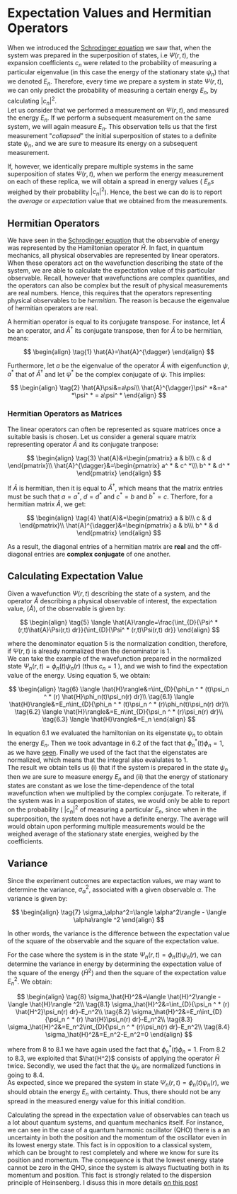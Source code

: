 # Expectation Values and Hermitian Operators

When we introduced the [Schrodinger equation](SchrodingerEQ.md) we saw that, when the system was prepared in the superposition of states, i.e $\Psi(r,t)$,
the expansion coefficients $c_n$ were related to the probability of measuring a particular 
eigenvalue (in this case the energy of the stationary state $\psi_n$) that we denoted $E_n$. Therefore, every time we prepare a system in
state $\Psi(r,t)$, we can only predict the probability of measuring a certain energy $E_n$, by calculating $|c_n|^2$.   
Let us consider that we performed a measurement on $\Psi(r,t)$, and
measured the energy $E_n$. If we perform a subsequent measurement on the same system, we will again measure $E_n$. This observation
tells us that the first measurement "*collapsed*" the initial superposition of states to a definite state $\psi_n$, 
and we are sure to measure its energy on a subsequent
measurement.  

If, however, we identically prepare multiple systems in the same superposition of states $\Psi(r,t)$, when we perform the energy measurement
on each of these replica, we will obtain a spread in energy values ( $E_ns$ weighed by their probability $|c_n|^2$). Hence, the best we can 
do is to report the *average* or *expectation* value that we obtained from the measurements.  

## Hermitian Operators
We have seen in the [Schrodinger equation](SchrodingerEQ.md) 
that the observable of energy was represented by the Hamiltonian operator $\hat{H}$. In fact, in quantum mechanics, all physical observables
are represented by linear operators. When these operators act on the wavefunction describing the state of the system, we are able to calculate the
expectation value of this particular observable. Recall, however that wavefunctions are complex quantities, and the operators can also be complex
but the result of physical
measurements are real numbers. Hence, this requires that the operators representing physical observables to be *hermitian*. The reason is because
the eigenvalue of hermitian operators are real.

A hermitian operator is equal to its conjugate transpose. For instance, let $\hat{A}$ be an operator, and $\hat{A}^{\dagger}$ its conjugate
transpose, then for $\hat{A}$ to be hermitian, means:

$$
\begin{align}
\tag{1}
\hat{A}=\hat{A}^{\dagger}
\end{align}
$$

Furthermore, let $a$ be the eigenvalue of the operator $\hat{A}$ with eigenfunction $\psi$, $a^ *$ that of $\hat{A}^{\dagger}$ 
and let $\psi^ *$ be the complex conjugate of $\psi$. This implies:

$$
\begin{align}
\tag{2}
\hat{A}\psi&=a\psi\\
\hat{A}^{\dagger}\psi^ *&=a^ *\psi^ * = a\psi^ *
\end{align}
$$

### Hermitian Operators as Matrices
The linear operators can often be represented as square matrices once a suitable basis is chosen. Let us consider a general square matrix 
representing operator $\hat{A}$ and its conjugate tranpose:

$$
\begin{align}
\tag{3}
\hat{A}&=\begin{pmatrix} a & b\\\
c & d
\end{pmatrix}\\
\hat{A}^{\dagger}&=\begin{pmatrix} a^ * & c^ *\\\
b^ * & d^ *
\end{pmatrix}
\end{align}
$$

If $\hat{A}$ is hermitian, then it is equal to $\hat{A}^{\dagger}$, which means that the matrix entries must be such that $a = a^ *$, 
$d=d^ *$ and $c^ * =b$ and $b^ * =c$. 
Therfore, for a hermitian matrix $\hat{A}$, we get:

$$
\begin{align}
\tag{4}
\hat{A}&=\begin{pmatrix} a & b\\\
c & d
\end{pmatrix}\\
\hat{A}^{\dagger}&=\begin{pmatrix} a & b\\\
b^ * & d
\end{pmatrix}
\end{align}
$$

As a result, the diagonal entries of a hermitian matrix are **real** and the off-diagonal entries are **complex conjugate** of one another.

## Calculating Expectation Value
Given a wavefunction $\Psi(r,t)$ describing the state of a system, and the operator $\hat{A}$ describing a physical observable of interest, 
the expectation value, $\langle \hat{A}\rangle$, of the observable is given by:

$$
\begin{align}
\tag{5}
\langle \hat{A}\rangle=\frac{\int_{D}{\Psi^ *(r,t)\hat{A}\Psi(r,t) dr}}{\int_{D}{\Psi^ * (r,t)\Psi(r,t) dr}}
\end{align}
$$

where the denominator equation 5 is the normalization condition, therefore, if $\Psi(r,t)$ is already normalized then the denominator is $1$.  
We can take the example of
the wavefunction prepared in the normalized state $\Psi_n(r,t)=\phi_n(t)\psi_n(r)$ (thus $c_n=1$ ),  and we wish to find the expectation value of the energy. Using equation 5, we obtain:

$$
\begin{align}
\tag{6}
\langle \hat{H}\rangle&=\int_{D}{\phi_n ^ * (t)\psi_n ^ * (r) \hat{H}\phi_n(t)\psi_n(r) dr}\\
\tag{6.1}
\langle \hat{H}\rangle&=E_n\int_{D}{\phi_n ^ * (t)\psi_n ^ * (r)\phi_n(t)\psi_n(r) dr}\\
\tag{6.2}
\langle \hat{H}\rangle&=E_n\int_{D}{\psi_n ^ * (r)\psi_n(r) dr}\\
\tag{6.3}
\langle \hat{H}\rangle&=E_n
\end{align}
$$

In equation 6.1 we evaluated the hamiltonian on its eigenstate $\psi_n$ to obtain the energy $E_n$. Then we took advantage in 6.2 of the fact that $\phi_n^ *(t)\phi_n=1$, as we have [seen](SchrodingerEQ.md). Finally we used of the fact that the eigenstates are normalized, which means that the integral also evalulates to $1$.  
The result we obtain tells us (i) that if the system is prepared in the state $\psi_n$ then we are sure to measure energy $E_n$ and (ii) that the energy of stationary states are constant as we lose the time-dependence of the total wavefunction when we multiplied by the complex conjugate. To reiterate, if the system was in a superposition of states, we would only be able to report on the probability ( $|c_n|^2$ of measuring a particular $E_n$, since when in the superposition, the system does not have a definite energy. The average will would obtain upon performing multiple measurements would be the weighed average of the stationary state energies, weighed by the coefficients.

## Variance
Since the experiment outcomes are expectaction values, we may want to determine the variance, $\sigma_\alpha^2$, associated with a given observable $\alpha$. The variance is given by: 

$$
\begin{align}
\tag{7}
\sigma_\alpha^2=\langle \alpha^2\rangle - \langle \alpha\rangle ^2
\end{align}
$$

In other words, the variance is the difference between the expectation value of the square of the observable and the square of the expectation value.

For the case where the system is in the state $\Psi_n(r,t)=\phi_n(t)\psi_n(r)$, we can determine the variance in energy by determining the expectation value of the square of the energy $\langle \hat{H}^2\rangle$ and then the square of the expectation value $E_n^2$.
We obtain:

$$
\begin{align}
\tag{8}
\sigma_\hat{H}^2&=\langle \hat{H}^2\rangle - \langle \hat{H}\rangle ^2\\
\tag{8.1}
\sigma_\hat{H}^2&=\int_{D}{\psi_n ^ * (r) \hat{H^2}\psi_n(r) dr}-E_n^2\\
\tag{8.2}
\sigma_\hat{H}^2&=E_n\int_{D}{\psi_n ^ * (r) \hat{H}\psi_n(r) dr}-E_n^2\\
\tag{8.3}
\sigma_\hat{H}^2&=E_n^2\int_{D}{\psi_n ^ * (r)\psi_n(r) dr}-E_n^2\\
\tag{8.4}
\sigma_\hat{H}^2&=E_n^2-E_n^2=0
\end{align}
$$

where from 8 to 8.1 we have again used the fact that $\phi_n^ *(t)\phi_n=1$. From 8.2 to 8.3, we exploited that $\hat{H^2}$ consists of applying the operator $\hat{H}$ twice. Secondly, we used the fact that the $\psi_n$ are normalized functions in going to 8.4.  
As expected, since we prepared the system in state $\Psi_n(r,t)=\phi_n(t)\psi_n(r)$, we should obtain the energy $E_n$ with certainty. Thus, there should not be any spread in the measured energy value for this initial condition.  

Calculating the spread in the expectation value of observables can teach us a lot about quantum systems, and quantum mechanics itself. For instance, we can see in the case of a quantum harmonic oscillator (QHO) there is a an uncertainty in both the position and the momentum of the oscillator even in its lowest energy state. This fact is in opposition to a classical system, which can be brought to rest completely and where we know for sure its position and momentum. The consequence is that the lowest energy state cannot be zero in the QHO, since the system is always fluctuating both in its momentum and position. This fact is strongly related to the dispersion principle of Heinsenberg. I disuss this in more details [on this post](ZPE.md)
